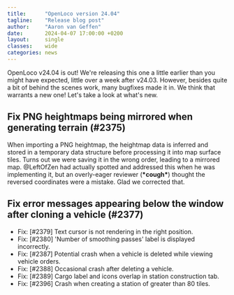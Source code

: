 ```yaml
---
title:      "OpenLoco version 24.04"
tagline:    "Release blog post"
author:     "Aaron van Geffen"
date:       2024-04-07 17:00:00 +0200
layout:     single
classes:    wide
categories: news
---
```


OpenLoco v24.04 is out! We're releasing this one a little earlier than you might have expected, little over a week after v24.03.
However, besides quite a bit of behind the scenes work, many bugfixes made it in. We think that warrants a new one!
Let's take a look at what's new.

## Fix PNG heightmaps being mirrored when generating terrain (#2375)

When importing a PNG heightmap, the heightmap data is inferred and stored in a temporary data structure before
processing it into map surface tiles. Turns out we were saving it in the wrong order, leading to a mirrored map.
@LeftOfZen had actually spotted and addressed this when he was implementing it, but an overly-eager reviewer (**\*cough\***)
thought the reversed coordinates were a mistake. Glad we corrected that.

## Fix error messages appearing below the window after cloning a vehicle (#2377)




- Fix: [#2379] Text cursor is not rendering in the right position.
- Fix: [#2380] 'Number of smoothing passes' label is displayed incorrectly.
- Fix: [#2387] Potential crash when a vehicle is deleted while viewing vehicle orders.
- Fix: [#2388] Occasional crash after deleting a vehicle.
- Fix: [#2389] Cargo label and icons overlap in station construction tab.
- Fix: [#2396] Crash when creating a station of greater than 80 tiles.
